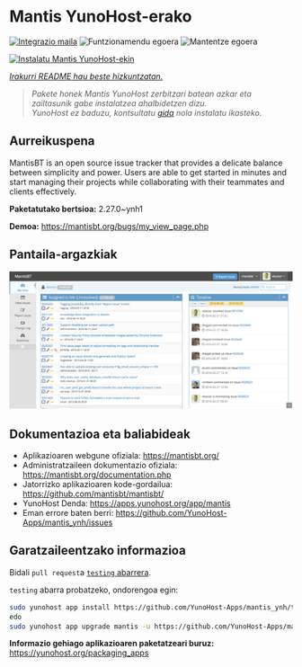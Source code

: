 <!--
Ohart ongi: README hau automatikoki sortu da <https://github.com/YunoHost/apps/tree/master/tools/readme_generator>ri esker
EZ editatu eskuz.
-->

# Mantis YunoHost-erako

[![Integrazio maila](https://apps.yunohost.org/badge/integration/mantis)](https://ci-apps.yunohost.org/ci/apps/mantis/)
![Funtzionamendu egoera](https://apps.yunohost.org/badge/state/mantis)
![Mantentze egoera](https://apps.yunohost.org/badge/maintained/mantis)

[![Instalatu Mantis YunoHost-ekin](https://install-app.yunohost.org/install-with-yunohost.svg)](https://install-app.yunohost.org/?app=mantis)

*[Irakurri README hau beste hizkuntzatan.](./ALL_README.md)*

> *Pakete honek Mantis YunoHost zerbitzari batean azkar eta zailtasunik gabe instalatzea ahalbidetzen dizu.*  
> *YunoHost ez baduzu, kontsultatu [gida](https://yunohost.org/install) nola instalatu ikasteko.*

## Aurreikuspena

MantisBT is an open source issue tracker that provides a delicate balance between simplicity and power. Users are able to get started in minutes and start managing their projects while collaborating with their teammates and clients effectively. 

**Paketatutako bertsioa:** 2.27.0~ynh1

**Demoa:** <https://mantisbt.org/bugs/my_view_page.php>

## Pantaila-argazkiak

![Mantis(r)en pantaila-argazkia](./doc/screenshots/modern_my_view.png)

## Dokumentazioa eta baliabideak

- Aplikazioaren webgune ofiziala: <https://mantisbt.org/>
- Administratzaileen dokumentazio ofiziala: <https://mantisbt.org/documentation.php>
- Jatorrizko aplikazioaren kode-gordailua: <https://github.com/mantisbt/mantisbt/>
- YunoHost Denda: <https://apps.yunohost.org/app/mantis>
- Eman errore baten berri: <https://github.com/YunoHost-Apps/mantis_ynh/issues>

## Garatzaileentzako informazioa

Bidali `pull request`a [`testing` abarrera](https://github.com/YunoHost-Apps/mantis_ynh/tree/testing).

`testing` abarra probatzeko, ondorengoa egin:

```bash
sudo yunohost app install https://github.com/YunoHost-Apps/mantis_ynh/tree/testing --debug
edo
sudo yunohost app upgrade mantis -u https://github.com/YunoHost-Apps/mantis_ynh/tree/testing --debug
```

**Informazio gehiago aplikazioaren paketatzeari buruz:** <https://yunohost.org/packaging_apps>
